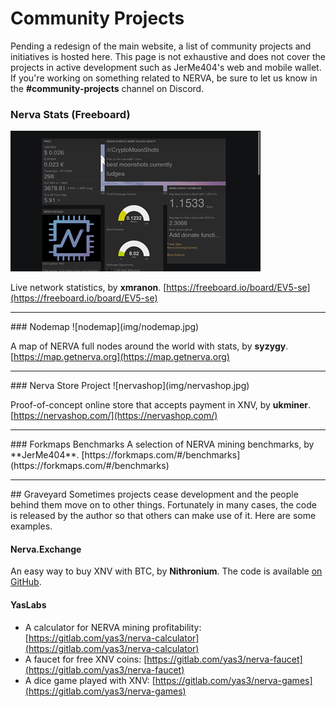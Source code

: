 # Community Projects
Pending a redesign of the main website, a list of community projects and initiatives is hosted here. This page is not exhaustive and does not cover the projects in active development such as JerMe404's web and mobile wallet. If you're working on something related to NERVA, be sure to let us know in the **#community-projects** channel on Discord.

### Nerva Stats (Freeboard)
![freeboard](img/freeboard.jpg)

Live network statistics, by **xmranon**. [https://freeboard.io/board/EV5-se](https://freeboard.io/board/EV5-se)

<hr>
### Nodemap
![nodemap](img/nodemap.jpg)

A map of NERVA full nodes around the world with stats, by **syzygy**. [https://map.getnerva.org](https://map.getnerva.org)

<hr>
### Nerva Store Project
![nervashop](img/nervashop.jpg)

Proof-of-concept online store that accepts payment in XNV, by **ukminer**. [https://nervashop.com/](https://nervashop.com/)<br>

<hr>
### Forkmaps Benchmarks
A selection of NERVA mining benchmarks, by **JerMe404**. [https://forkmaps.com/#/benchmarks](https://forkmaps.com/#/benchmarks)

<hr>
## Graveyard
Sometimes projects cease development and the people behind them move on to other things. Fortunately in many cases, the code is released by the author so that others can make use of it. Here are some examples.

#### Nerva.Exchange
An easy way to buy XNV with BTC, by **Nithronium**. The code is available [on GitHub](https://github.com/nithronium/Nerva.Exchange).

#### YasLabs
- A calculator for NERVA mining profitability: [https://gitlab.com/yas3/nerva-calculator](https://gitlab.com/yas3/nerva-calculator)
- A faucet for free XNV coins: [https://gitlab.com/yas3/nerva-faucet](https://gitlab.com/yas3/nerva-faucet)
- A dice game played with XNV: [https://gitlab.com/yas3/nerva-games](https://gitlab.com/yas3/nerva-games)
